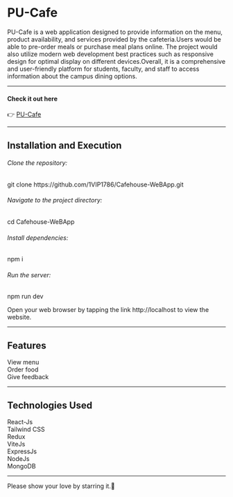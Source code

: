 <h1>PU-Cafe</h1>
PU-Cafe is a web application designed to provide information on the menu, product availability, and services provided by the cafeteria.Users would be able to pre-order meals or purchase meal plans online. The project would also utilize modern web development best practices such as responsive design for optimal display on different devices.Overall, it is a comprehensive and user-friendly platform for students, faculty, and staff to access information about the campus dining options.
<hr>
<h4>Check it out here</h4>
👉 <a href="https://parulcafeteria.vercel.app/">PU-Cafe</a>
<hr>
<h2>Installation and Execution</h2>
<h6>Clone the repository:</h6>
git clone https://github.com/1VIP1786/Cafehouse-WeBApp.git
<h6>Navigate to the project directory:</h6>
cd Cafehouse-WeBApp
<h6>Install dependencies:</h6>
npm i
<h6>Run the server:</h6>
npm run dev
<p>Open your web browser by tapping the link http://localhost to view the website.</p>
<hr>
<h2>Features</h2>
View menu</br>
Order food</br>
Give feedback</br>
<hr>
<h2>Technologies Used</h2>
React-Js<br>
Tailwind CSS<br>
Redux<br>
ViteJs<br>
ExpressJs<br>
NodeJs<br>
MongoDB
<hr>
Please show your love by starring it.🙂
